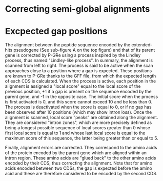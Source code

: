 # Correcting semi-global alignments

Excpected gap positions
=======================
The alignment between the peptide sequence encoded by the extended-hits pseudogene (See sub-figure A on the top figure) and that of its parent gene is corrected by P-GRe using a process inspired by the Lindley process, thus named "Lindley-like process". In summary, the alignment is scanned from left to right. The process is said to be active when the scan approaches close to a position where a gap is expected. These positions are known to P-GRe thanks to the GFF file, from which the expected length of each CDS is calculated. When the process is active, each position in the alignment is assigned a "local score" equal to the local score of the previous position, +1 if a gap is present on the sequence encoded by the parent gene, and -1 in the opposite case. The initial score when the process is first activated is 0, and this score cannot exceed 10 and be less than 0. The process is deactivated when the score is equal to 0, or if no gap has been observed after 10 positions (which may show intron loss). Once the alignment is scanned, local score “peaks” are obtained along the alignment. They are considered "intron zones", which are more precisely defined as being a longest possible sequence of local scores greater than 0 whose first local score is equal to 1 and whose last local score is equal to the maximum score of this sequence, the latter being greater than or equal to 5.

Finally, alignment errors are corrected. They correspond to the amino acids of the protein encoded by the parent gene which are aligned within an intron region. These amino acids are "glued back" to the other amino acids encoded by their CDS, thus correcting the alignment. Note that for amino acids encoded between two CDSs, the gap is expected before the amino acid and these are therefore considered to be encoded by the second CDS.
